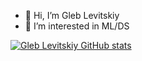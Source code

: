 

- 👋 Hi, I’m Gleb Levitskiy
- 👀 I’m interested in ML/DS
  
[![Gleb Levitskiy GitHub stats](https://github-readme-stats.vercel.app/api?username=GLevV)](https://github.com/anuraghazra/github-readme-stats)
  
<!---
GLevV/GLevV is a ✨ special ✨ repository because its `README.md` (this file) appears on your GitHub profile.
You can click the Preview link to take a look at your changes.
--->
